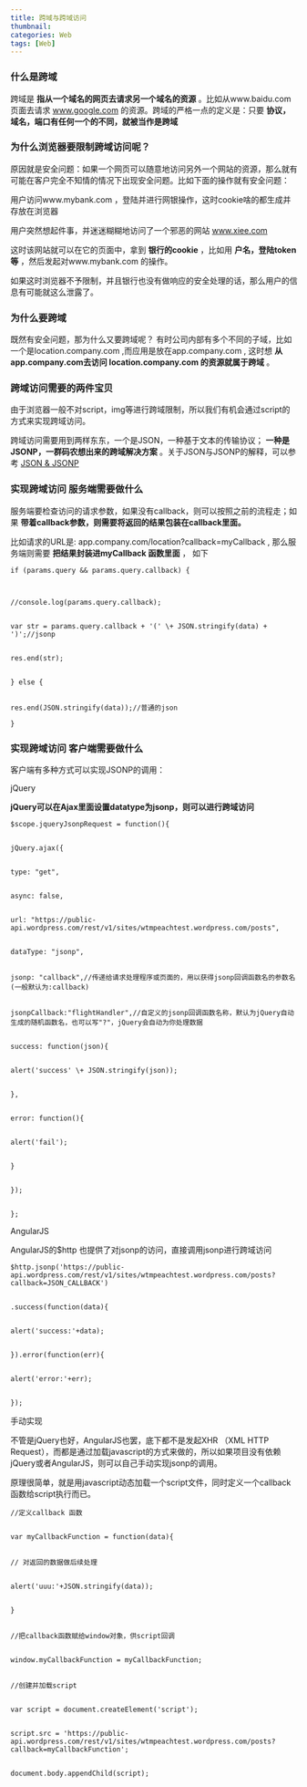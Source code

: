 ```yaml
---
title: 跨域与跨域访问
thumbnail: 
categories: Web
tags: [Web]
---
```

  

### 什么是跨域

跨域是 **指从一个域名的网页去请求另一个域名的资源** 。比如从www.baidu.com 页面去请求 www.google.com
的资源。跨域的严格一点的定义是：只要 **协议，域名，端口有任何一个的不同，就被当作是跨域**

###  为什么浏览器要限制跨域访问呢？

原因就是安全问题：如果一个网页可以随意地访问另外一个网站的资源，那么就有可能在客户完全不知情的情况下出现安全问题。比如下面的操作就有安全问题：

用户访问www.mybank.com ，登陆并进行网银操作，这时cookie啥的都生成并存放在浏览器

用户突然想起件事，并迷迷糊糊地访问了一个邪恶的网站 www.xiee.com

这时该网站就可以在它的页面中，拿到 **银行的cookie** ，比如用 **户名，登陆token等** ，然后发起对www.mybank.com 的操作。

如果这时浏览器不予限制，并且银行也没有做响应的安全处理的话，那么用户的信息有可能就这么泄露了。

### 为什么要跨域

既然有安全问题，那为什么又要跨域呢？ 有时公司内部有多个不同的子域，比如一个是location.company.com
,而应用是放在app.company.com , 这时想 **从 app.company.com去访问 location.company.com
的资源就属于跨域** 。

### 跨域访问需要的两件宝贝

由于浏览器一般不对script，img等进行跨域限制，所以我们有机会通过script的方式来实现跨域访问。

跨域访问需要用到两样东东，一个是JSON，一种基于文本的传输协议； **一种是JSONP，一群码农想出来的跨域解决方案**
。关于JSON与JSONP的解释，可以参考 [JSON & JSONP](http://kb.cnblogs.com/page/139725/)

### 实现跨域访问 服务端需要做什么

服务端要检查访问的请求参数，如果没有callback，则可以按照之前的流程走；如果
**带着callback参数，则需要将返回的结果包装在callback里面。**

比如请求的URL是: app.company.com/location?callback=myCallback , 那么服务端则需要
**把结果封装进myCallback 函数里面** ， 如下



```
if (params.query && params.query.callback) {



//console.log(params.query.callback);


var str = params.query.callback + '(' \+ JSON.stringify(data) + ')';//jsonp


res.end(str);


} else {


res.end(JSON.stringify(data));//普通的json

}
```

### 实现跨域访问 客户端需要做什么

客户端有多种方式可以实现JSONP的调用：

jQuery

 **jQuery可以在Ajax里面设置datatype为jsonp，则可以进行跨域访问**


```
$scope.jqueryJsonpRequest = function(){


jQuery.ajax({


type: "get",


async: false,


url: "https://public-
api.wordpress.com/rest/v1/sites/wtmpeachtest.wordpress.com/posts",


dataType: "jsonp",


jsonp: "callback",//传递给请求处理程序或页面的，用以获得jsonp回调函数名的参数名(一般默认为:callback)


jsonpCallback:"flightHandler",//自定义的jsonp回调函数名称，默认为jQuery自动生成的随机函数名，也可以写"?"，jQuery会自动为你处理数据


success: function(json){


alert('success' \+ JSON.stringify(json));


},


error: function(){


alert('fail');


}


});


};
```

AngularJS

AngularJS的$http 也提供了对jsonp的访问，直接调用jsonp进行跨域访问


```
$http.jsonp('https://public-
api.wordpress.com/rest/v1/sites/wtmpeachtest.wordpress.com/posts?callback=JSON_CALLBACK')


.success(function(data){


alert('success:'+data);


}).error(function(err){


alert('error:'+err);


});
```

手动实现

不管是jQuery也好，AngularJS也罢，底下都不是发起XHR （XML HTTP
Request），而都是通过加载javascript的方式来做的，所以如果项目没有依赖jQuery或者AngularJS，则可以自己手动实现jsonp的调用。

原理很简单，就是用javascript动态加载一个script文件，同时定义一个callback函数给script执行而已。


```
//定义callback 函数


var myCallbackFunction = function(data){


// 对返回的数据做后续处理


alert('uuu:'+JSON.stringify(data));


}


//把callback函数赋给window对象，供script回调


window.myCallbackFunction = myCallbackFunction;


//创建并加载script


var script = document.createElement('script');


script.src = 'https://public-
api.wordpress.com/rest/v1/sites/wtmpeachtest.wordpress.com/posts?callback=myCallbackFunction';


document.body.appendChild(script);

```
  

